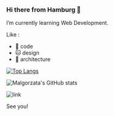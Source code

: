 ### Hi there from Hamburg 👋

I’m currently learning Web Development.

Like :
- 🐣 code
- 🐱 design
- 🦉 architecture

[![Top Langs](https://github-readme-stats.vercel.app/api/top-langs/?username=malgosiam)](https://github.com/anuraghazra/github-readme-stats)

![Malgorzata's GitHub stats](https://github-readme-stats.vercel.app/api?username=malgosiam&theme=tokyonight&show_icons=true)


![link](https://media3.giphy.com/avatars/Felini/ukfEXZ6hEnNu.gif)

See you!


<!--
**malgosiam/malgosiam** is a ✨ _special_ ✨ repository because its `README.md` (this file) appears on your GitHub profile.

Here are some ideas to get you started:

- 🔭 I’m currently working on ...
- 🌱 I’m currently learning ...
- 👯 I’m looking to collaborate on ...
- 🤔 I’m looking for help with ...
- 💬 Ask me about ...
- 📫 How to reach me: ...
- 😄 Pronouns: ...
- ⚡ Fun fact: ...
-->
